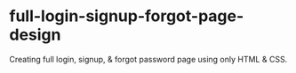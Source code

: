 # full-login-signup-forgot-page-design
Creating full login, signup, &amp; forgot password page  using only HTML &amp; CSS. 
